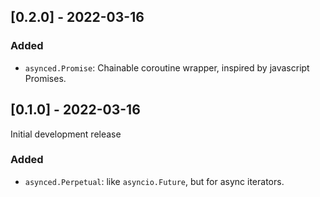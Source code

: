 ## [0.2.0] - 2022-03-16

### Added

- `asynced.Promise`: Chainable coroutine wrapper, inspired by javascript Promises.


## [0.1.0] - 2022-03-16

Initial development release

### Added

- `asynced.Perpetual`: like `asyncio.Future`, but for async iterators.
